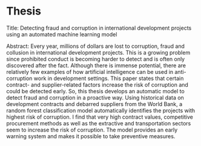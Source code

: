 # Thesis

Title: Detecting fraud and corruption in international development projects using an automated machine learning model

Abstract: Every year, millions of dollars are lost to corruption, fraud and collusion in international development projects. This is a growing problem since prohibited conduct is becoming harder to detect and is often only discovered after the fact. Although there is immense potential, there are relatively few examples of how artificial intelligence can be used in anti-corruption work in development settings. This paper states that certain contract- and supplier-related factors increase the risk of corruption and could be detected early. So, this thesis develops an automatic model to detect fraud and corruption in a proactive way. Using historical data on development contracts and debarred suppliers from the World Bank, a random forest classification model automatically identifies the projects with highest risk of corruption. I find that very high contract values, competitive procurement methods as well as the extractive and transportation sectors seem to increase the risk of corruption. The model provides an early warning system and makes it possible to take preventive measures.



